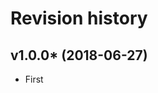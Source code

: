 Revision history
=================================

v1.0.0* (2018-06-27)
---------------------------------

* First
